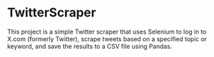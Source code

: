 # TwitterScraper
 This project is a simple Twitter scraper that uses Selenium to log in to X.com (formerly Twitter), scrape tweets based on a specified topic or keyword, and save the results to a CSV file using Pandas.

